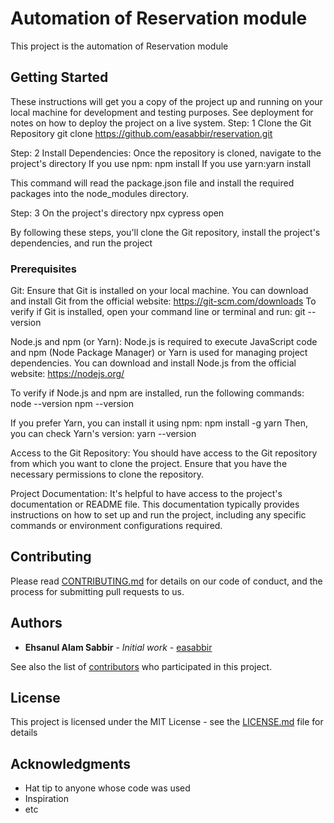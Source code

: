 # Automation of Reservation module

This project is the automation of Reservation module

## Getting Started

These instructions will get you a copy of the project up and running on your local machine for development and testing purposes. See deployment for notes on how to deploy the project on a live system.
Step: 1 Clone the Git Repository
git clone https://github.com/easabbir/reservation.git

Step: 2 Install Dependencies: Once the repository is cloned, navigate to the project's directory 
If you use npm: npm install
If you use yarn:yarn install

This command will read the package.json file and install the required packages into the node_modules directory.

Step: 3 On the project's directory
npx cypress open

By following these steps, you'll clone the Git repository, install the project's dependencies, and run the project 

### Prerequisites

Git: Ensure that Git is installed on your local machine. 
You can download and install Git from the official website: https://git-scm.com/downloads
To verify if Git is installed, open your command line or terminal and run: git --version

Node.js and npm (or Yarn): 
Node.js is required to execute JavaScript code and npm (Node Package Manager) or 
Yarn is used for managing project dependencies. 
You can download and install Node.js from the official website: https://nodejs.org/

To verify if Node.js and npm are installed, run the following commands: 
node --version
npm --version

If you prefer Yarn, you can install it using npm: npm install -g yarn
Then, you can check Yarn's version:
yarn --version

Access to the Git Repository: You should have access to the Git repository from which you want to clone the project. 
Ensure that you have the necessary permissions to clone the repository.

Project Documentation: It's helpful to have access to the project's documentation or README file. 
This documentation typically provides instructions on how to set up and run the project, 
including any specific commands or environment configurations required.

## Contributing

Please read [CONTRIBUTING.md](https://gist.github.com/PurpleBooth/b24679402957c63ec426) for details on our code of conduct, and the process for submitting pull requests to us.

## Authors

* **Ehsanul Alam Sabbir** - *Initial work* - [easabbir](https://github.com/easabbir)

See also the list of [contributors](https://github.com/your/project/contributors) who participated in this project.

## License

This project is licensed under the MIT License - see the [LICENSE.md](LICENSE.md) file for details

## Acknowledgments

* Hat tip to anyone whose code was used
* Inspiration
* etc

